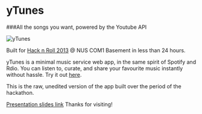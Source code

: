 yTunes
======
###All the songs you want, powered by the Youtube API



![yTunes](https://raw.github.com/Leventhan/leventhan.github.com/master/ytunes2.png)



Built for [Hack n Roll 2013](http://hacknroll.nushackers.org/) @ NUS COM1 Basement in less than 24 hours.

yTunes is a minimal music service web app, in the same spirit of Spotify and Rdio.
You can listen to, curate, and share your favourite music instantly without hassle.
Try it out [here](http://leventhan.github.com/yTunes).

This is the raw, unedited version of the app built over the period of the hackathon.

[Presentation slides link](https://docs.google.com/presentation/d/1F3IIA6KrfRyYsowzsbBO_6YxG4iIvndQ_8pN6T56YZE/edit?usp=sharing)
Thanks for visiting!
